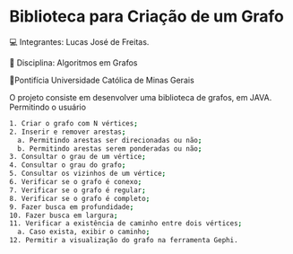 # Biblioteca para Criação de um Grafo
💻 Integrantes: Lucas José de Freitas.

📖 Disciplina: Algoritmos em Grafos

🏫Pontifícia Universidade Católica de Minas Gerais

O projeto consiste em desenvolver uma biblioteca de grafos, em JAVA. Permitindo o usuário 

```bash
1. Criar o grafo com N vértices;
2. Inserir e remover arestas;
  a. Permitindo arestas ser direcionadas ou não;
  b. Permitindo arestas serem ponderadas ou não;
3. Consultar o grau de um vértice;
4. Consultar o grau do grafo;
5. Consultar os vizinhos de um vértice;
6. Verificar se o grafo é conexo;
7. Verificar se o grafo é regular;
8. Verificar se o grafo é completo;
9. Fazer busca em profundidade;
10. Fazer busca em largura;
11. Verificar a existência de caminho entre dois vértices;
  a. Caso exista, exibir o caminho;
12. Permitir a visualização do grafo na ferramenta Gephi.
```
